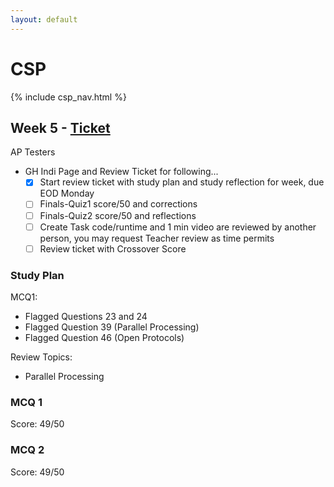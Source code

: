 ```yaml
---
layout: default
---
```


# CSP

{% include csp_nav.html %}

## Week 5 - [Ticket](https://github.com/Archkitten/CS-AP-2/issues/17)

AP Testers

* GH Indi Page and Review Ticket for following...
  - [x] Start review ticket with study plan and study reflection for week, due EOD Monday
  - [ ] Finals-Quiz1 score/50 and corrections
  - [ ] Finals-Quiz2 score/50 and reflections
  - [ ] Create Task code/runtime and 1 min video are reviewed by another person, you may request Teacher review as time permits
  - [ ] Review ticket with Crossover Score

### Study Plan

MCQ1:
* Flagged Questions 23 and 24
* Flagged Question 39 (Parallel Processing)
* Flagged Question 46 (Open Protocols)

Review Topics:
* Parallel Processing

### MCQ 1

Score: 49/50

### MCQ 2

Score: 49/50
